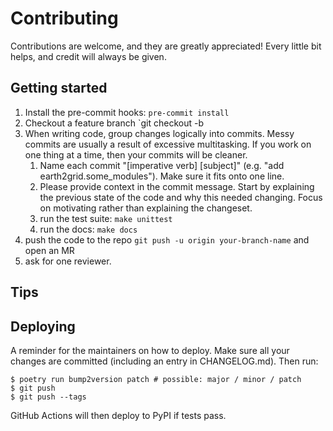 # Contributing

Contributions are welcome, and they are greatly appreciated! Every little bit
helps, and credit will always be given.

## Getting started

1. Install the pre-commit hooks: `pre-commit install`
1. Checkout a feature branch `git checkout -b <some feature>
1. When writing code, group changes logically into commits. Messy commits are
   usually a result of excessive multitasking. If you work on one thing at a
   time, then your commits will be cleaner.
    1. Name each commit "[imperative verb] [subject]" (e.g. "add earth2grid.some_modules"). Make sure it fits onto one line.
    1. Please provide context in the commit message. Start by explaining the
        previous state of the code and why this needed changing. Focus on motivating
        rather than explaining the changeset.
    1. run the test suite: `make unittest`
    1. run the docs: `make docs`
1. push the code to the repo `git push -u origin your-branch-name` and open an MR
1. ask for one reviewer.

## Tips


## Deploying

A reminder for the maintainers on how to deploy.
Make sure all your changes are committed (including an entry in CHANGELOG.md).
Then run:

```
$ poetry run bump2version patch # possible: major / minor / patch
$ git push
$ git push --tags
```

GitHub Actions will then deploy to PyPI if tests pass.
